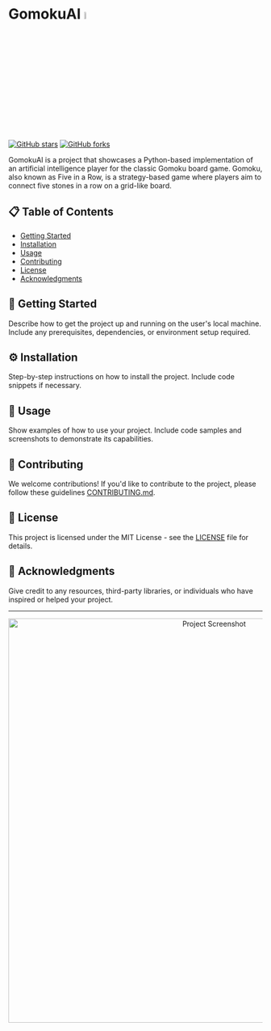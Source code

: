 # GomokuAI <img src="https://play-lh.googleusercontent.com/epVaPgYRkmgZWgjLzDxLq9ytsprYC3oXJum8zCV-Ydbcqq6rJYOehuRGZ8-vFQyej00k=w512"  width="6%" height="6%">

[![GitHub stars](https://img.shields.io/github/stars/MichalisPer/GomokuAI.svg?style=social)](https://github.com/MichalisPer/GomokuAI/stargazers)
[![GitHub forks](https://img.shields.io/github/forks/MichalisPer/GomokuAI.svg?style=social)](https://github.com/MichalisPer/GomokuAI/network/members)

GomokuAI is a project that showcases a Python-based implementation of an artificial intelligence 
player for the classic Gomoku board game. Gomoku, also known as Five in a Row, is a strategy-based 
game where players aim to connect five stones in a row on a grid-like board.

## 📋 Table of Contents

- [Getting Started](#getting-started)
- [Installation](#installation)
- [Usage](#usage)
- [Contributing](#contributing)
- [License](#license)
- [Acknowledgments](#acknowledgments)

## 🚀 Getting Started

Describe how to get the project up and running on the user's local machine. Include any prerequisites, dependencies, or environment setup required.

## ⚙️ Installation

Step-by-step instructions on how to install the project. Include code snippets if necessary.

## 📖 Usage

Show examples of how to use your project. Include code samples and screenshots to demonstrate its capabilities.

## 🤝 Contributing

We welcome contributions! If you'd like to contribute to the project, please follow these guidelines [CONTRIBUTING.md](link_to_contributing_md).

## 📝 License

This project is licensed under the MIT License - see the [LICENSE](link_to_license_file) file for details.

## 🙏 Acknowledgments

Give credit to any resources, third-party libraries, or individuals who have inspired or helped your project.

---

<p align="center">
  <a href="https://github.com/your_username/your_repo">
    <img src="path/to/screenshot.png" alt="Project Screenshot" width="800">
  </a>
</p>